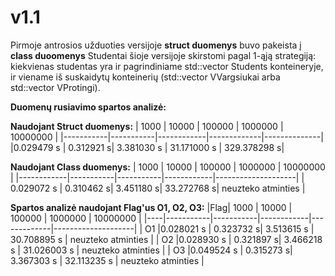 # v1.1

Pirmoje antrosios užduoties versijoje **struct duomenys** buvo pakeista į **class duoomenys**
Studentai šioje versijoje skirstomi pagal 1-ąją strategiją: kiekvienas studentas yra ir pagrindiniame std::vector<Student> Students konteineryje, ir viename iš suskaidytų konteinerių (std::vector<duomenys> VVargsiukai arba std::vector<duomenys> VProtingi).
  
**Duomenų rusiavimo spartos analizė:**
 
  **Naudojant Struct duomenys:**
 | 1000      |     10000 |  100000    | 1000000     |  10000000    |
 |-----------|-----------|------------|-------------|--------------|
 |0.029479 s | 0.312921 s| 3.381030 s | 31.171000 s |  329.378298 s|
 
**Naudojant Class duomenys:**
| 1000       |  10000    |  100000   | 1000000    |      10000000      |
|------------|-----------|-----------|------------|--------------------|
| 0.029072 s | 0.310462 s| 3.451180 s| 33.272768 s| neuzteko atminties |
  
**Spartos analizė naudojant Flag'us O1, O2, O3:**
|Flag|      1000 |     10000 |     100000 |    1000000  |      10000000      | 
|----|-----------|-----------|------------|-------------|--------------------|
| O1 |0.028021 s | 0.323732 s| 3.513615 s | 30.708895 s | neuzteko atminties |
| O2 |0.028930 s | 0.321897 s| 3.466218 s | 31.026003 s | neuzteko atminties |
| O3 |0.049524 s | 0.315273 s| 3.367303 s | 32.113235 s | neuzteko atminties |

